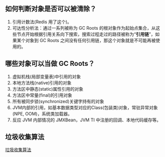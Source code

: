 ## 如何判断对象是否可以被清除？

1. 引用计数法(Redis 用了这个)。
2. 可达性分析法：通过一系列被称为 GC Roots 的根对象作为起始点集合，从这些节点开始根据引用关系向下搜索，搜索过程走过的路径被称为“**引用链**”，如果某个对象到 GC Roots 之间没有任何引用链，那这个对象就是不可能再被使用的。

## 哪些对象可以当做 GC Roots？

1. 虚拟机栈(局部变量表)中引用的对象
2. 本地方法栈(native)引用的对象
3. 方法区中静态(static)属性引用的对象
4. 方法区中常量(final)的引用对象
5. 所有被同步锁(synchronized)关键字持有的对象
6. JVM内部的引用，如基本数据类型对应的Class(包装类)对象，常驻异常对象(NPE, OOM)，系统类加载器。
7. 反应 JVM 内部情况的 JMXBean，JVM TI 中注册的回调、本地代码缓存等。

## 垃圾收集算法



[垃圾收集算法](https://raymond-zhao.top/2020/08/19/2020-08-19-JVM-GC/)